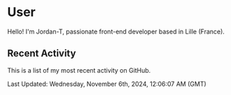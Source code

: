 # User

Hello! I'm Jordan-T, passionate front-end developer based in Lille (France).

## Recent Activity

This is a list of my most recent activity on GitHub.

<!--RECENT_ACTIVITY:start-->
<!--RECENT_ACTIVITY:end-->

<!--RECENT_ACTIVITY:last_update-->
Last Updated: Wednesday, November 6th, 2024, 12:06:07 AM (GMT)
<!--RECENT_ACTIVITY:last_update_end-->
